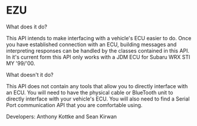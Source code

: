 # EZU
What does it do?

This API intends to make interfacing with a vehicle's ECU easier to do. Once you have established connection with an ECU, building messages and interpreting responses can be handled by the classes contained in this API. In it's current form this API only works with a JDM ECU for Subaru WRX STI MY '99/'00.

What doesn't it do?

This API does not contain any tools that allow you to directly interface with an ECU. You will need to have the physical cable or BlueTooth unit to directly interface with your vehicle's ECU. You will also need to find a Serial Port communication API that you are comfortable using.

Developers:
Anthony Kottke and Sean Kirwan

